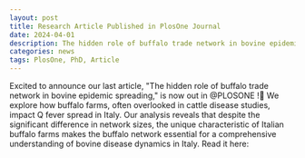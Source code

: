 ```yaml
---
layout: post
title: Research Article Published in PlosOne Journal
date: 2024-04-01
description: The hidden role of buffalo trade network in bovine epidemic spreading, <i>Zoppi et al.</i>.
categories: news
tags: PlosOne, PhD, Article
---
```


Excited to announce our last article, "The hidden role of buffalo trade network in bovine epidemic spreading," is now out in @PLOSONE
!🎉 We explore how buffalo farms, often overlooked in cattle disease studies, impact Q fever spread in Italy. Our analysis reveals that despite the significant difference in network sizes, the unique characteristic of Italian buffalo farms makes the buffalo network essential for a comprehensive understanding of bovine disease dynamics in Italy. Read it here:
